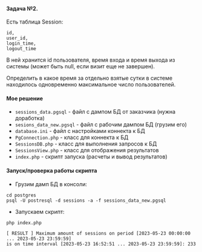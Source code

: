 #### Задача №2.

Есть таблица Session:
```
id, 
user_id, 
login_time, 
logout_time
```
В ней хранится id пользователя, время входа и время выхода из системы
(может быть null, если визит еще не завершен).

Определить в какое время за отдельно взятые сутки в системе находилось одновременно
максимальное число пользователей.

#### Мое решение

- ``sessions_data.pgsql`` - файл с дампом БД от заказчика (нужна доработка)
- ``sesions_data_new.pgsql`` - файл с рабочим дампом БД (грузим его)
- ``database.ini`` - файл с настройками коннекта к БД
- ``PgConnection.php`` - класс для коннекта к БД
- ``SessionsDB.php`` - класс для выполнения запросов к БД
- ``SessionsView.php`` - класс для отображения результатов
- ``index.php`` - скрипт запуска (расчеты и вывод результатов)

#### Запуск/проверка работы скрипта

- Грузим дамп БД в консоли:
``` 
cd postgres
psql -U postresql -d sessions -a -f sessions_data_new.pgsql
```

- Запускаем скрипт:
```
php index.php

[ RESULT ] Maximum amount of sessions on period [2023-05-23 00:00:00 ... 2023-05-23 23:59:59] 
is on time interval [2023-05-23 16:52:51 ... 2023-05-23 23:59:59]: 233
``` 